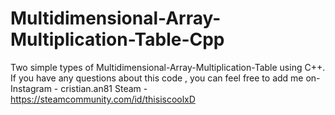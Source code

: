 # Multidimensional-Array-Multiplication-Table-Cpp
 Two simple types of Multidimensional-Array-Multiplication-Table using C++.  If you have any questions about this code , you can feel free to add me on-  Instagram - cristian.an81 Steam - https://steamcommunity.com/id/thisiscoolxD  
